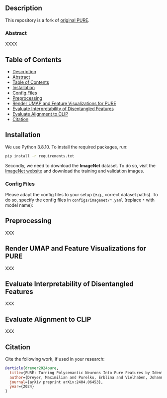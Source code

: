 ## Description

This repository is a fork of [original PURE](https://github.com/maxdreyer/PURE).

### Abstract 

XXXX

## Table of Contents

  - [Description](#description)
  - [Abstract](#abstract)
  - [Table of Contents](#table-of-contents)
  - [Installation](#installation)
  - [Config Files](#config-files)
  - [Preprocessing](#preprocessing)
  - [Render UMAP and Feature Visualizations for PURE](#render-umap-and-feature-visualizations-for-pure)
  - [Evaluate Interpretability of Disentangled Features](#evaluate-interpretability-of-disentangled-features)
  - [Evaluate Alignment to CLIP](#evaluate-alignment-to-clip)
  - [Citation](#citation)

## Installation

We use Python 3.8.10. To install the required packages, run:

```bash 
pip install -r requirements.txt
```

Secondly, we need to download the **ImageNet** dataset. To do so, visit
the [ImageNet website](https://image-net.org/download.php) and download the training and validation images.

### Config Files

Please adapt the config files to your setup (e.g., correct dataset paths).
To do so,
specify the config files in `configs/imagenet/*.yaml` (replace `*` with model name):

## Preprocessing

XXX

## Render UMAP and Feature Visualizations for PURE

XXX

## Evaluate Interpretability of Disentangled Features

XXX

## Evaluate Alignment to CLIP

XXX

## Citation

Cite the following work, if used in your research:

```bibtex
@article{dreyer2024pure,
  title={PURE: Turning Polysemantic Neurons Into Pure Features by Identifying Relevant Circuits},
  author={Dreyer, Maximilian and Purelku, Erblina and Vielhaben, Johanna and Samek, Wojciech and Lapuschkin, Sebastian},
  journal={arXiv preprint arXiv:2404.06453},
  year={2024}
}
```